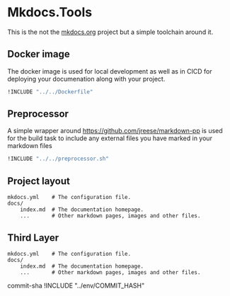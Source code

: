 # Mkdocs.Tools

This is the not the [mkdocs.org](https://www.mkdocs.org) project but a simple toolchain around it.

## Docker image

The docker image is used for local development as well as in CICD for deploying your documenation along with your project.

```dockerfile
!INCLUDE "../../Dockerfile"
```

## Preprocessor

A simple wrapper around https://github.com/jreese/markdown-pp is used for the build task to include any external files you have marked in your markdown files

```bash
!INCLUDE "../../preprocessor.sh"
```


## Project layout

    mkdocs.yml    # The configuration file.
    docs/
        index.md  # The documentation homepage.
        ...       # Other markdown pages, images and other files.

## Third Layer

    mkdocs.yml    # The configuration file.
    docs/
        index.md  # The documentation homepage.
        ...       # Other markdown pages, images and other files.

commit-sha
!INCLUDE "../env/COMMIT_HASH"
